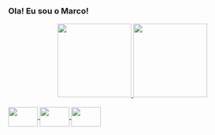 ### Ola! Eu sou o Marco!

<div align="center">
  <a href="https://github.com/marcomf">
  <img height="150em" src="https://github-readme-stats.vercel.app/api?username=marcomf&show_icons=true&theme=dark&include_all_commits=true&count_private=true"/>
  <img height="150em" src="https://github-readme-stats.vercel.app/api/top-langs/?username=marcomf&layout=compact&langs_count=7&theme=dark"/>
</div>
  <div style="display: inline_block"><br>
  <link rel="stylesheet" href="https://cdn.jsdelivr.net/gh/devicons/devicon@v2.15.1/devicon.min.css">
  <img src="https://cdn.jsdelivr.net/gh/devicons/devicon/icons/c/c-original.svg" /
  <img align="center" height="40" width="60"
  <link rel="stylesheet" href="https://cdn.jsdelivr.net/gh/devicons/devicon@v2.15.1/devicon.min.css"> 
  <img src="https://cdn.jsdelivr.net/gh/devicons/devicon/icons/cplusplus/cplusplus-original.svg" /       
  <img align="center" height="40" width="60" 
  <link rel="stylesheet" href="https://cdn.jsdelivr.net/gh/devicons/devicon@v2.15.1/devicon.min.css">
  <img src="https://cdn.jsdelivr.net/gh/devicons/devicon/icons/java/java-original.svg" /
  <img align="center" height="40" width="60"
</div>
